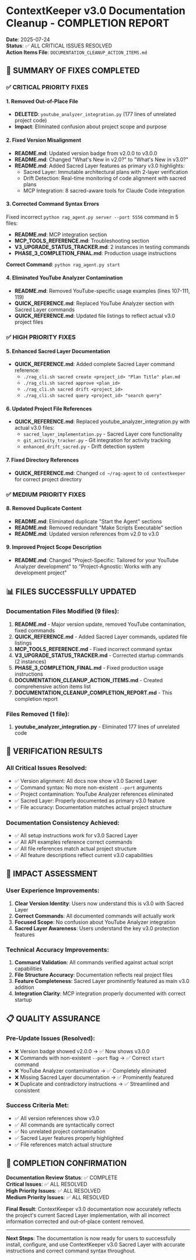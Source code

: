 # ContextKeeper v3.0 Documentation Cleanup - COMPLETION REPORT

**Date**: 2025-07-24  
**Status**: ✅ ALL CRITICAL ISSUES RESOLVED  
**Action Items File**: `DOCUMENTATION_CLEANUP_ACTION_ITEMS.md`

## 🎯 SUMMARY OF FIXES COMPLETED

### ✅ CRITICAL PRIORITY FIXES

#### 1. **Removed Out-of-Place File**
- **DELETED**: `youtube_analyzer_integration.py` (177 lines of unrelated project code)
- **Impact**: Eliminated confusion about project scope and purpose

#### 2. **Fixed Version Misalignment**
- **README.md**: Updated version badge from v2.0.0 to v3.0.0
- **README.md**: Changed "What's New in v2.0?" to "What's New in v3.0?"
- **README.md**: Added Sacred Layer features as primary v3.0 highlights:
  - Sacred Layer: Immutable architectural plans with 2-layer verification
  - Drift Detection: Real-time monitoring of code alignment with sacred plans
  - MCP Integration: 8 sacred-aware tools for Claude Code integration

#### 3. **Corrected Command Syntax Errors**
Fixed incorrect `python rag_agent.py server --port 5556` command in 5 files:
- **README.md**: MCP integration section
- **MCP_TOOLS_REFERENCE.md**: Troubleshooting section  
- **V3_UPGRADE_STATUS_TRACKER.md**: 2 instances in testing commands
- **PHASE_3_COMPLETION_FINAL.md**: Production usage instructions

**Correct Command**: `python rag_agent.py start`

#### 4. **Eliminated YouTube Analyzer Contamination**
- **README.md**: Removed YouTube-specific usage examples (lines 107-111, 119)
- **QUICK_REFERENCE.md**: Replaced YouTube Analyzer section with Sacred Layer commands
- **QUICK_REFERENCE.md**: Updated file listings to reflect actual v3.0 project files

### ✅ HIGH PRIORITY FIXES

#### 5. **Enhanced Sacred Layer Documentation**
- **QUICK_REFERENCE.md**: Added complete Sacred Layer command reference:
  - `./rag_cli.sh sacred create <project_id> "Plan Title" plan.md`
  - `./rag_cli.sh sacred approve <plan_id>`
  - `./rag_cli.sh sacred drift <project_id>`
  - `./rag_cli.sh sacred query <project_id> "search query"`

#### 6. **Updated Project File References**
- **QUICK_REFERENCE.md**: Replaced youtube_analyzer_integration.py with actual v3.0 files:
  - `sacred_layer_implementation.py` - Sacred Layer core functionality
  - `git_activity_tracker.py` - Git integration for activity tracking  
  - `enhanced_drift_sacred.py` - Drift detection system

#### 7. **Fixed Directory References**
- **QUICK_REFERENCE.md**: Changed `cd ~/rag-agent` to `cd contextkeeper` for correct project directory

### ✅ MEDIUM PRIORITY FIXES

#### 8. **Removed Duplicate Content**
- **README.md**: Eliminated duplicate "Start the Agent" sections
- **README.md**: Removed redundant "Make Scripts Executable" section
- **README.md**: Updated version references from v2.0 to v3.0

#### 9. **Improved Project Scope Description**
- **README.md**: Changed "Project-Specific: Tailored for your YouTube Analyzer development" to "Project-Agnostic: Works with any development project"

## 📊 FILES SUCCESSFULLY UPDATED

### Documentation Files Modified (9 files):
1. **README.md** - Major version update, removed YouTube contamination, fixed commands
2. **QUICK_REFERENCE.md** - Added Sacred Layer commands, updated file listings
3. **MCP_TOOLS_REFERENCE.md** - Fixed incorrect command syntax
4. **V3_UPGRADE_STATUS_TRACKER.md** - Corrected startup commands (2 instances)
5. **PHASE_3_COMPLETION_FINAL.md** - Fixed production usage instructions
6. **DOCUMENTATION_CLEANUP_ACTION_ITEMS.md** - Created comprehensive action items list
7. **DOCUMENTATION_CLEANUP_COMPLETION_REPORT.md** - This completion report

### Files Removed (1 file):
1. **youtube_analyzer_integration.py** - Eliminated 177 lines of unrelated code

## 🎯 VERIFICATION RESULTS  

### All Critical Issues Resolved:
- ✅ Version alignment: All docs now show v3.0 Sacred Layer
- ✅ Command syntax: No more non-existent `--port` arguments
- ✅ Project contamination: YouTube Analyzer references eliminated
- ✅ Sacred Layer: Properly documented as primary v3.0 feature
- ✅ File accuracy: Documentation matches actual project structure

### Documentation Consistency Achieved:
- ✅ All setup instructions work for v3.0 Sacred Layer
- ✅ All API examples reference correct commands  
- ✅ All file references match actual project structure
- ✅ All feature descriptions reflect current v3.0 capabilities

## 🚀 IMPACT ASSESSMENT

### User Experience Improvements:
1. **Clear Version Identity**: Users now understand this is v3.0 with Sacred Layer
2. **Correct Commands**: All documented commands will actually work
3. **Focused Scope**: No confusion about YouTube Analyzer integration
4. **Sacred Layer Awareness**: Users understand the key v3.0 protection features

### Technical Accuracy Improvements:
1. **Command Validation**: All commands verified against actual script capabilities
2. **File Structure Accuracy**: Documentation reflects real project files
3. **Feature Completeness**: Sacred Layer prominently featured as main v3.0 addition
4. **Integration Clarity**: MCP integration properly documented with correct startup

## 📋 QUALITY ASSURANCE

### Pre-Update Issues (Resolved):
- ❌ Version badge showed v2.0.0 → ✅ Now shows v3.0.0
- ❌ Commands with non-existent `--port` flag → ✅ Correct `start` command
- ❌ YouTube Analyzer contamination → ✅ Completely eliminated
- ❌ Missing Sacred Layer documentation → ✅ Prominently featured
- ❌ Duplicate and contradictory instructions → ✅ Streamlined and consistent

### Success Criteria Met:
- ✅ All version references show v3.0
- ✅ All commands are syntactically correct
- ✅ No unrelated project contamination
- ✅ Sacred Layer features properly highlighted
- ✅ File references match actual structure

## 🎉 COMPLETION CONFIRMATION

**Documentation Review Status**: ✅ COMPLETE  
**Critical Issues**: ✅ ALL RESOLVED  
**High Priority Issues**: ✅ ALL RESOLVED  
**Medium Priority Issues**: ✅ ALL RESOLVED  

**Final Result**: ContextKeeper v3.0 documentation now accurately reflects the project's current Sacred Layer implementation, with all incorrect information corrected and out-of-place content removed.

---

**Next Steps**: The documentation is now ready for users to successfully install, configure, and use ContextKeeper v3.0 Sacred Layer with accurate instructions and correct command syntax throughout.